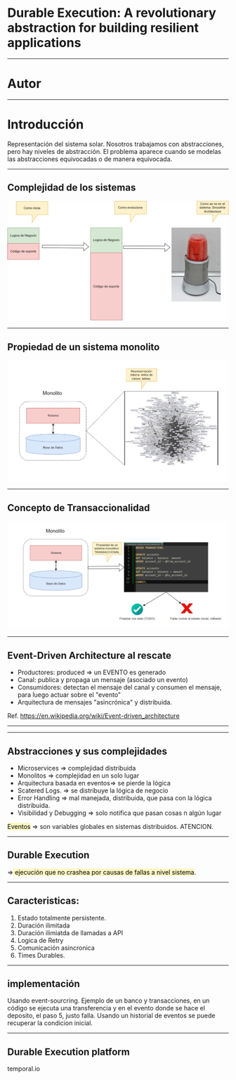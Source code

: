 # Durable Execution: A revolutionary abstraction for building resilient applications

---

# Autor



---

# Introducción

Representación del sistema solar.
Nosotros trabajamos con abstracciones, pero hay niveles de abstracción. El problema aparece cuando se modelas las abstracciones equivocadas o de manera equivocada.

---

## Complejidad de los sistemas

![](../../images/durable_execution_complexity.png)

---

## Propiedad de un sistema monolito


![](../../images/durable_execution_monolito_transaccion.png)


---

## Concepto de Transaccionalidad

![](../../images/durable_execution_transaccional.png)

---

## Event-Driven Architecture al rescate

 - Productores: produced => un EVENTO es generado
 - Canal: publica y propaga un mensaje (asociado un evento)
- Consumidores: detectan el mensaje del canal y consumen el mensaje, para luego actuar sobre el "evento"
- Arquitectura de mensajes "asincrónica" y distribuida.

Ref. https://en.wikipedia.org/wiki/Event-driven_architecture

---


---

## Abstracciones y sus complejidades

 - Microservices => complejidad distribuida
 - Monolitos => complejidad en un solo lugar
 - Arquitectura basada en eventos=> se pierde la lógica
 - Scatered Logs. => se distribuye la lógica de negocio
 - Error Handling => mal manejada, distribuida, que pasa con la lógica distribuida.
 - Visibilidad y Debugging => solo notifica que pasan cosas n algún lugar

<mark style="background: #FFF3A3A6;">Eventos</mark> => son variables globales en sistemas distribuidos. ATENCION.

---

## Durable Execution 

=><mark style="background: #FFF3A3A6;"> ejecución que no crashea por causas de fallas a nivel sistema</mark>.

---

## Caracteristicas:

1. Estado totalmente persistente.
2. Duración ilimitada
3. Duración ilimiatda de llamadas a API
4. Logica de Retry
5. Comunicación asincronica
6. Times Durables.

---

## implementación

Usando event-sourcring.
Ejemplo de un banco y transacciones, en un código se ejecuta una transferencia y en el evento donde se hace el deposito, el paso 5, justo falla. Usando un historial de eventos se puede recuperar la condicion inicial.

---

## Durable Execution platform

temporal.io

